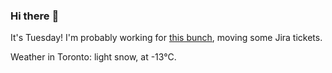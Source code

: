 ### Hi there :wave:

It's Tuesday! I'm probably working for [this bunch](https://github.com/kohofinancial), moving some Jira tickets.

Weather in Toronto: light snow, at -13°C.
